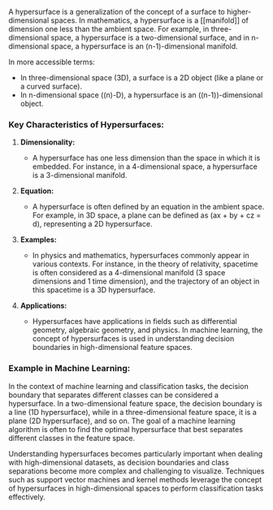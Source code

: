 A hypersurface is a generalization of the concept of a surface to higher-dimensional spaces. In mathematics, a hypersurface is a [[manifold]] of dimension one less than the ambient space. For example, in three-dimensional space, a hypersurface is a two-dimensional surface, and in n-dimensional space, a hypersurface is an (n-1)-dimensional manifold.

In more accessible terms:

- In three-dimensional space (3D), a surface is a 2D object (like a plane or a curved surface).
- In n-dimensional space (\(n\)-D), a hypersurface is an \((n-1)\)-dimensional object.

### Key Characteristics of Hypersurfaces:

1. **Dimensionality:**
   - A hypersurface has one less dimension than the space in which it is embedded. For instance, in a 4-dimensional space, a hypersurface is a 3-dimensional manifold.

2. **Equation:**
   - A hypersurface is often defined by an equation in the ambient space. For example, in 3D space, a plane can be defined as \(ax + by + cz = d\), representing a 2D hypersurface.

3. **Examples:**
   - In physics and mathematics, hypersurfaces commonly appear in various contexts. For instance, in the theory of relativity, spacetime is often considered as a 4-dimensional manifold (3 space dimensions and 1 time dimension), and the trajectory of an object in this spacetime is a 3D hypersurface.

4. **Applications:**
   - Hypersurfaces have applications in fields such as differential geometry, algebraic geometry, and physics. In machine learning, the concept of hypersurfaces is used in understanding decision boundaries in high-dimensional feature spaces.

### Example in Machine Learning:

In the context of machine learning and classification tasks, the decision boundary that separates different classes can be considered a hypersurface. In a two-dimensional feature space, the decision boundary is a line (1D hypersurface), while in a three-dimensional feature space, it is a plane (2D hypersurface), and so on. The goal of a machine learning algorithm is often to find the optimal hypersurface that best separates different classes in the feature space.

Understanding hypersurfaces becomes particularly important when dealing with high-dimensional datasets, as decision boundaries and class separations become more complex and challenging to visualize. Techniques such as support vector machines and kernel methods leverage the concept of hypersurfaces in high-dimensional spaces to perform classification tasks effectively.